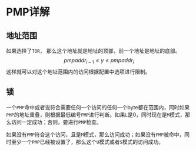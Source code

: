 # PMP详解

## 地址范围

如果选择了`TOR`， 那么这个地址就是地址的顶部，前一个地址是地址的底部。
$$
pmpaddr_{i-1} \le y \le pmpaddr_{i}
$$
这样就可以对这个地址范围内的访问根据配置中选项进行限制。

## 锁

​	一个`PMP`命中或者说符合需要任何一个访问的任何一个byte都在范围内，同时如果`PMP`的地址重叠，则根据最低编号`PMP`进行判断。如果`L`是0，同时现在是`M`模式，那么访问一定成功；否则，要进行`PMP`检查。

​	如果没有`PMP`符合这个访问，且是`M`模式，那么访问成功；如果没有`PMP`被命中，同时至少一个`PMP`已经被设置了，那么这个`U`模式或者`S`模式的访问成功。

